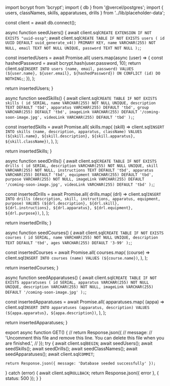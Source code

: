 import bcrypt from 'bcrypt';
import { db } from '@vercel/postgres';
import { users, classNames, skills, apparatuses, drills } from '../lib/placeholder-data';

const client = await db.connect();

async function seedUsers() {
  await client.sql`CREATE EXTENSION IF NOT EXISTS "uuid-ossp"`;
  await client.sql`
    CREATE TABLE IF NOT EXISTS users (
      id UUID DEFAULT uuid_generate_v4() PRIMARY KEY,
      name VARCHAR(255) NOT NULL,
      email TEXT NOT NULL UNIQUE,
      password TEXT NOT NULL
    );
  `;

  const insertedUsers = await Promise.all(
    users.map(async (user) => {
      const hashedPassword = await bcrypt.hash(user.password, 10);
      return client.sql`
        INSERT INTO users (name, email, password)
        VALUES (${user.name}, ${user.email}, ${hashedPassword})
        ON CONFLICT (id) DO NOTHING;
      `;
    }),
  );

  return insertedUsers;
}

async function seedSkills() {
  await client.sql`
    CREATE TABLE IF NOT EXISTS skills (
      id SERIAL,
      name VARCHAR(255) NOT NULL UNIQUE,
      description TEXT DEFAULT 'tbd',
      apparatus VARCHAR(255) DEFAULT 'tbd',
      group VARCHAR(255) DEFAULT 'tbd',
      imageLink VARCHAR(255) DEFAULT '/coming-soon-image.jpg',
      videoLink VARCHAR(255) DEFAULT 'tbd'
    );
  `;

  const insertedSkills = await Promise.all(
    skills.map(
      (skill) => client.sql`
        INSERT INTO skills (name, description, apparatus, className)
        VALUES (${skill.name}, ${skill.description}, ${skill.apparatus}, ${skill.className})
      `,
    ),
  );

  return insertedSkills;
}

async function seedDrills() {
  await client.sql`
    CREATE TABLE IF NOT EXISTS drills (
      id SERIAL,
      description VARCHAR(255) NOT NULL UNIQUE,
      skill VARCHAR(255) NOT NULL,
      instructions TEXT DEFAULT 'tbd',
      apparatus VARCHAR(255) DEFAULT 'tbd',
      equipment VARCHAR(255) DEFAULT 'tbd',
      purpose VARCHAR(255) NOT NULL,
      imageLink VARCHAR(255) DEFAULT '/coming-soon-image.jpg',
      videoLink VARCHAR(255) DEFAULT 'tbd'
    );
  `;

  const insertedDrills = await Promise.all(
    drills.map(
      (drl) => client.sql`
        INSERT INTO drills (description, skill, instructions, apparatus, equipment, purpose)
        VALUES (${drl.description}, ${drl.skill}, ${drl.instructions}, ${drl.apparatus}, ${drl.equipment}, ${drl.purpose})
      `,
    ),
  );

  return insertedDrills;
}


async function seedCourses() {
  await client.sql`
    CREATE TABLE IF NOT EXISTS courses (
      id SERIAL,
      name VARCHAR(255) NOT NULL UNIQUE,
      description TEXT DEFAULT 'tbd',
      ages VARCHAR(255) DEFAULT '3-99'
    );
  `;

  const insertedCourses = await Promise.all(
    courses.map(
      (course) => client.sql`
        INSERT INTO courses (name)
        VALUES (${course.name})
      `,
    ),
  );

  return insertedCourses;
}

async function seedApparatuses() {
  await client.sql`
    CREATE TABLE IF NOT EXISTS apparatuses (
      id SERIAL,
      apparatus VARCHAR(255) NOT NULL UNIQUE,
      description VARCHAR(255) NOT NULL,
      imageLink VARCHAR(255) DEFAULT '/coming-soon-image.jpg'
    );
  `;

  const insertedApparatuses = await Promise.all(
    apparatuses.map(
      (appa) => client.sql`
        INSERT INTO apparatuses (apparatus, description)
        VALUES (${appa.apparatus}, ${appa.description})
      `,
    ),
  );

  return insertedApparatuses;
}

export async function GET() {
  // return Response.json({
  //   message:
  //     'Uncomment this file and remove this line. You can delete this file when you are finished.',
  // });
  try {
    await client.sql`BEGIN`;
    await seedUsers();
    await seedSkills();
    await seedDrills();
    await seedClassNames();
    await seedApparatuses();
    await client.sql`COMMIT`;

    return Response.json({ message: 'Database seeded successfully' });
  } catch (error) {
    await client.sql`ROLLBACK`;
    return Response.json({ error }, { status: 500 });
  }
}
